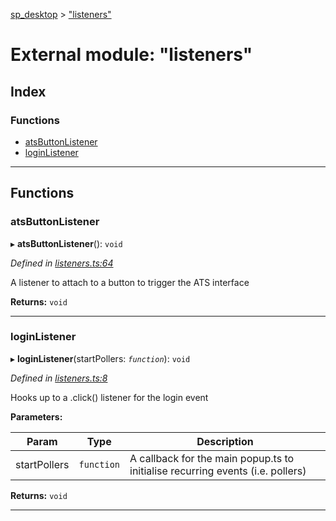 [sp_desktop](../README.md) > ["listeners"](../modules/_listeners_.md)

# External module: "listeners"

## Index

### Functions

* [atsButtonListener](_listeners_.md#atsbuttonlistener)
* [loginListener](_listeners_.md#loginlistener)

---

## Functions

<a id="atsbuttonlistener"></a>

###  atsButtonListener

▸ **atsButtonListener**(): `void`

*Defined in [listeners.ts:64](https://github.com/sammy0025/SP_Desktop/blob/fa6190c/src/listeners.ts#L64)*

A listener to attach to a button to trigger the ATS interface

**Returns:** `void`

___
<a id="loginlistener"></a>

###  loginListener

▸ **loginListener**(startPollers: *`function`*): `void`

*Defined in [listeners.ts:8](https://github.com/sammy0025/SP_Desktop/blob/fa6190c/src/listeners.ts#L8)*

Hooks up to a .click() listener for the login event

**Parameters:**

| Param | Type | Description |
| ------ | ------ | ------ |
| startPollers | `function` |  A callback for the main popup.ts to initialise recurring events (i.e. pollers) |

**Returns:** `void`

___

